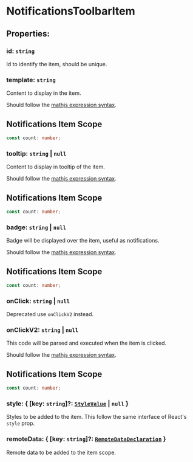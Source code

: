 # **NotificationsToolbarItem**
## **Properties**:
### id: `string`
Id to identify the item, should be unique.
### template: `string`
Content to display in the item.

Should follow the [mathjs expression syntax](https://mathjs.org/docs/expressions/syntax.html).

## Notifications Item Scope
```ts
const count: number;
```
### tooltip: `string` | `null`
Content to display in tooltip of the item.

Should follow the [mathjs expression syntax](https://mathjs.org/docs/expressions/syntax.html).

## Notifications Item Scope
```ts
const count: number;
```
### badge: `string` | `null`
Badge will be displayed over the item, useful as notifications.

Should follow the [mathjs expression syntax](https://mathjs.org/docs/expressions/syntax.html).

## Notifications Item Scope
```ts
const count: number;
```
### onClick: `string` | `null`
Deprecated use `onClickV2` instead.
### onClickV2: `string` | `null`
This code will be parsed and executed when the item is clicked.

Should follow the [mathjs expression syntax](https://mathjs.org/docs/expressions/syntax.html).

## Notifications Item Scope
```ts
const count: number;
```
### style: { [key: `string`]?: [`StyleValue`](./StyleValue) | `null` }
Styles to be added to the item. This follow the same interface of React's `style` prop.
### remoteData: { [key: `string`]?: [`RemoteDataDeclaration`](./RemoteDataDeclaration) }
Remote data to be added to the item scope.